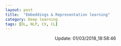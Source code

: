 ```yaml
---
layout: post
title:  "Embeddings & Representation learning"
category: Deep learning
tags: [DL, NLP, CV, CL]
---
```






<center> Update: 01/03/2018_18:58:46</center>

  	
